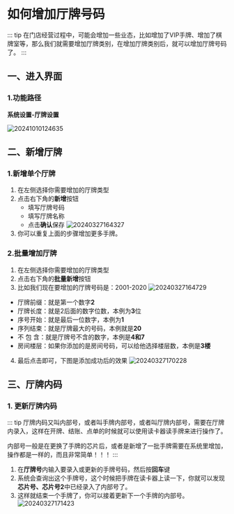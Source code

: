 # 如何增加厅牌号码
::: tip
在门店经营过程中，可能会增加一些业态，比如增加了VIP手牌、增加了棋牌室等，那么我们就需要增加厅牌类别，在增加厅牌类别后，就可以增加厅牌号码了。
:::
## 一、进入界面
### 1.功能路径
**系统设置-厅牌设置**

![20241010124635](https://wiki-cdsoft.oss-cn-hangzhou.aliyuncs.com/20241010124635.png)
## 二、新增厅牌
### 1.新增单个厅牌
1. 在左侧选择你需要增加的厅牌类型
2. 点击右下角的**新增**按钮
   + 填写厅牌号码
   + 填写厅牌名称
   + 点击**确认**保存
    ![20240327164327](https://wiki-cdsoft.oss-cn-hangzhou.aliyuncs.com/20240327164327.png)
3. 你可以重复上面的步骤增加更多手牌。

### 2.批量增加厅牌
1. 在左侧选择你需要增加的厅牌类型
2. 点击右下角的**批量新增**按钮
3. 比如我们现在要增加的厅牌号码是：2001-2020
![20240327164729](https://wiki-cdsoft.oss-cn-hangzhou.aliyuncs.com/20240327164729.png)
  + 厅牌前缀：就是第一个数字**2**
  + 厅牌长度：就是2后面的数字位数，本例为**3**位
  + 序号开始：就是最后一位数字，本例为**1**
  + 序列结束：就是厅牌最大的号码，本例就是**20**
  + 不 包 含：就是厅牌号不含的数字，本例是**4和7**
  + 房间楼层：如果你添加的是房间号码，可以给他选择楼层数，本例是**3楼**
4. 最后点击即可，下图是添加成功后的效果
  ![20240327170228](https://wiki-cdsoft.oss-cn-hangzhou.aliyuncs.com/20240327170228.png)

## 三、厅牌内码
### 1. 更新厅牌内码
::: tip
厅牌内码又叫内部号，或者叫手牌内部号，或者叫厅牌内部号，需要在厅牌内录入，这样在开牌、结账、点单的时候就可以使用读卡器读手牌来进行操作了。

内部号一般是在更换了手牌的芯片后，或者是新增了一批手牌需要在系统里增加，操作都是一样的，而且非常简单！！！
:::

1. 在**厅牌号**内输入要录入或更新的手牌号码，然后按**回车**键
2. 系统会查询出这个手牌号，这个时候把手牌在读卡器上读一下，你就可以发现**芯片号、芯片号2**中已经录入了内部号了。
3. 这样就结束一个手牌了，你可以接着更新下一个手牌的内部号。
![20240327171423](https://wiki-cdsoft.oss-cn-hangzhou.aliyuncs.com/20240327171423.png)
